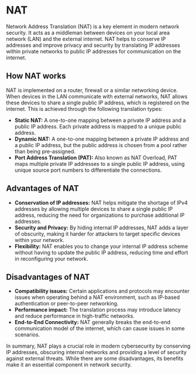 # NAT

Network Address Translation (NAT) is a key element in modern network security. It acts as a middleman between devices on your local area network (LAN) and the external internet. NAT helps to conserve IP addresses and improve privacy and security by translating IP addresses within private networks to public IP addresses for communication on the internet.

## How NAT works

NAT is implemented on a router, firewall or a similar networking device. When devices in the LAN communicate with external networks, NAT allows these devices to share a single public IP address, which is registered on the internet. This is achieved through the following translation types:

- **Static NAT:** A one-to-one mapping between a private IP address and a public IP address. Each private address is mapped to a unique public address.
- **Dynamic NAT:** A one-to-one mapping between a private IP address and a public IP address, but the public address is chosen from a pool rather than being pre-assigned.
- **Port Address Translation (PAT):** Also known as NAT Overload, PAT maps multiple private IP addresses to a single public IP address, using unique source port numbers to differentiate the connections.

## Advantages of NAT

- **Conservation of IP addresses:** NAT helps mitigate the shortage of IPv4 addresses by allowing multiple devices to share a single public IP address, reducing the need for organizations to purchase additional IP addresses.
- **Security and Privacy:** By hiding internal IP addresses, NAT adds a layer of obscurity, making it harder for attackers to target specific devices within your network.
- **Flexibility:** NAT enables you to change your internal IP address scheme without having to update the public IP address, reducing time and effort in reconfiguring your network.

## Disadvantages of NAT

- **Compatibility issues:** Certain applications and protocols may encounter issues when operating behind a NAT environment, such as IP-based authentication or peer-to-peer networking.
- **Performance impact:** The translation process may introduce latency and reduce performance in high-traffic networks.
- **End-to-End Connectivity:** NAT generally breaks the end-to-end communication model of the internet, which can cause issues in some scenarios.

In summary, NAT plays a crucial role in modern cybersecurity by conserving IP addresses, obscuring internal networks and providing a level of security against external threats. While there are some disadvantages, its benefits make it an essential component in network security.

